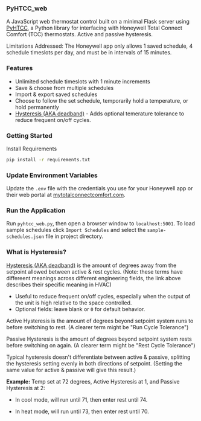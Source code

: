 ### PyHTCC_web
A JavaScript web thermostat control built on a minimal Flask server using [PyHTCC](https://github.com/csm10495/pyhtcc), a Python library for interfacing with Honeywell Total Connect Comfort (TCC) thermostats. Active and passive hysteresis.

Limitations Addressed: The Honeywell app only allows 1 saved schedule, 4 schedule timeslots per day, and must be in intervals of 15 minutes.

### Features
- Unlimited schedule timeslots with 1 minute increments
- Save & choose from multiple schedules
- Import & export saved schedules
- Choose to follow the set schedule, temporarily hold a temperature, or hold permanently
- [Hysteresis (AKA deadband)](#what-is-hysteresis) - Adds optional temerature tolerance to reduce frequent on/off cycles.

### Getting Started

Install Requirements
```bash
pip install -r requirements.txt
```

### Update Environment Variables
Update the `.env` file with the credentials you use for your Honeywell app or their web portal at [mytotalconnectcomfort.com](https://mytotalconnectcomfort.com/).

### Run the Application
Run `pyhtcc_web.py`, then open a browser window to `localhost:5001`. To load sample schedules click `Import Schedules` and select the `sample-schedules.json` file in project directory.

### What is Hysteresis?
<a href="https://search.brave.com/search?q=hvac+deadband+hysteresis&source=web&summary=1&summary_og=391a2b9ee4a6faf7cb0377">Hysteresis (AKA deadband)</a> is the amount of degrees away from the setpoint allowed between active & rest cycles.
(Note: these terms have differeent meanings across different engineering fields, the link above describes their specific meaning in HVAC)

- Useful to reduce frequent on/off cycles, especially when the output of the unit is high relative to the space controlled.
- Optional fields: leave blank or `0` for default behavior.

Active Hysteresis is the amount of degrees beyond setpoint system runs to before switching to rest.
(A clearer term might be "Run Cycle Tolerance")

Passive Hysteresis is the amount of degrees beyond setpoint system rests before switching on again.
(A clearer term might be "Rest Cycle Tolerance")

Typical hysteresis doesn't differentiate between active & passive, splitting the hysteresis setting evenly in both directions of setpoint. (Setting the same value for active & passive will give this result.)

**Example:**  Temp set at 72 degrees, Active Hysteresis at 1, and Passive Hysteresis at 2:

- In cool mode, will run until 71, then enter rest until 74.

- In heat mode, will run until 73, then enter rest until 70.
